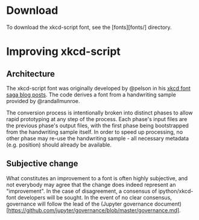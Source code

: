 # Download

To download the xkcd-script font, see the [fonts][fonts/] directory.


# Improving xkcd-script

## Architecture

The xkcd-script font was originally developed by @pelson in his [xkcd font saga
blog posts](https://pelson.github.io/2017/xkcd_font/).  The code derives a font
from a handwriting sample provided by @randallmunroe.

The conversion process is intentionally broken into distinct phases to allow
rapid prototyping at any step of the process.  Each phase's input files are the
previous phase's output files, with the first phase being bootstrapped from the
handwriting sample itself.  In order to speed up processing, no other phase may
re-use the handwriting sample - all necessary metadata (e.g. position) should
already be available.

## Subjective change

What constitutes an improvement to a font is often highly subjective, and not
everybody may agree that the change does indeed represent an "improvement".  In
the case of disagreement, a consensus of ipython/xkcd-font developers will be
sought. In the event of no clear consensus, governance will follow the lead of
the (Jupyter governance document)[https://github.com/jupyter/governance/blob/master/governance.md].

